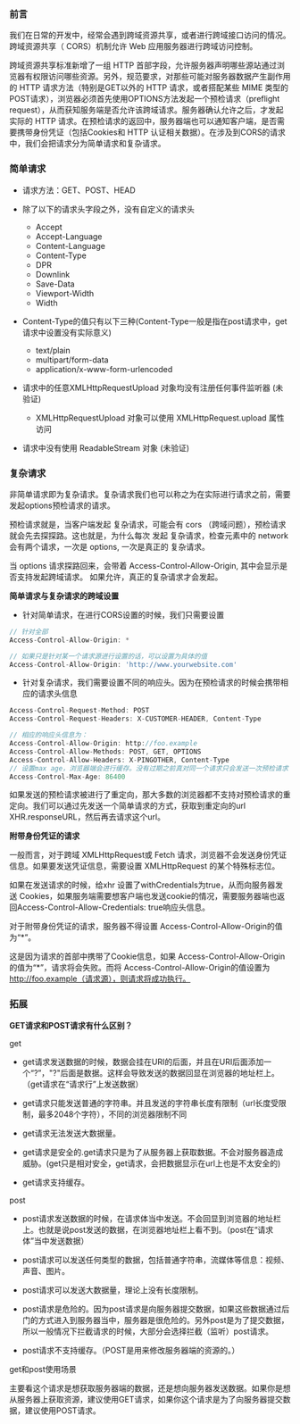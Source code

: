 ### 前言

我们在日常的开发中，经常会遇到跨域资源共享，或者进行跨域接口访问的情况。跨域资源共享（ CORS）机制允许 Web 应用服务器进行跨域访问控制。

跨域资源共享标准新增了一组 HTTP 首部字段，允许服务器声明哪些源站通过浏览器有权限访问哪些资源。另外，规范要求，对那些可能对服务器数据产生副作用的 HTTP 请求方法（特别是GET以外的 HTTP 请求，或者搭配某些 MIME 类型的POST请求），浏览器必须首先使用OPTIONS方法发起一个预检请求（preflight request），从而获知服务端是否允许该跨域请求。服务器确认允许之后，才发起实际的 HTTP 请求。在预检请求的返回中，服务器端也可以通知客户端，是否需要携带身份凭证（包括Cookies和 HTTP 认证相关数据）。在涉及到CORS的请求中，我们会把请求分为简单请求和复杂请求。

### 简单请求

* 请求方法：GET、POST、HEAD

* 除了以下的请求头字段之外，没有自定义的请求头

    * Accept
    * Accept-Language
    * Content-Language
    * Content-Type
    * DPR
    * Downlink
    * Save-Data
    * Viewport-Width
    * Width

* Content-Type的值只有以下三种(Content-Type一般是指在post请求中，get请求中设置没有实际意义)

    * text/plain
    * multipart/form-data
    * application/x-www-form-urlencoded

* 请求中的任意XMLHttpRequestUpload 对象均没有注册任何事件监听器 (未验证)

    * XMLHttpRequestUpload 对象可以使用 XMLHttpRequest.upload 属性访问

* 请求中没有使用 ReadableStream 对象 (未验证)

### 复杂请求

非简单请求即为复杂请求。复杂请求我们也可以称之为在实际进行请求之前，需要发起options预检请求的请求。

预检请求就是，当客户端发起 复杂请求，可能会有 cors （跨域问题），预检请求就会先去探探路。这也就是，为什么每次 发起 复杂请求，检查元素中的 network 会有两个请求，一次是 options, 一次是真正的 复杂请求。

当 options 请求探路回来，会带着 Access-Control-Allow-Origin, 其中会显示是否支持发起跨域请求。 如果允许，真正的复杂请求才会发起。

**简单请求与复杂请求的跨域设置**

* 针对简单请求，在进行CORS设置的时候，我们只需要设置
```js
// 针对全部
Access-Control-Allow-Origin: *

// 如果只是针对某一个请求源进行设置的话，可以设置为具体的值
Access-Control-Allow-Origin: 'http://www.yourwebsite.com'
```

* 针对复杂请求，我们需要设置不同的响应头。因为在预检请求的时候会携带相应的请求头信息
```js
Access-Control-Request-Method: POST
Access-Control-Request-Headers: X-CUSTOMER-HEADER, Content-Type
```
```js
// 相应的响应头信息为：
Access-Control-Allow-Origin: http://foo.example
Access-Control-Allow-Methods: POST, GET, OPTIONS
Access-Control-Allow-Headers: X-PINGOTHER, Content-Type
// 设置max age，浏览器端会进行缓存。没有过期之前真对同一个请求只会发送一次预检请求
Access-Control-Max-Age: 86400
```

如果发送的预检请求被进行了重定向，那大多数的浏览器都不支持对预检请求的重定向。我们可以通过先发送一个简单请求的方式，获取到重定向的url XHR.responseURL，然后再去请求这个url。

**附带身份凭证的请求**

一般而言，对于跨域 XMLHttpRequest或 Fetch 请求，浏览器不会发送身份凭证信息。如果要发送凭证信息，需要设置 XMLHttpRequest 的某个特殊标志位。

如果在发送请求的时候，给xhr 设置了withCredentials为true，从而向服务器发送 Cookies，如果服务端需要想客户端也发送cookie的情况，需要服务器端也返回Access-Control-Allow-Credentials: true响应头信息。

对于附带身份凭证的请求，服务器不得设置 Access-Control-Allow-Origin的值为“*”。

这是因为请求的首部中携带了Cookie信息，如果 Access-Control-Allow-Origin的值为“*”，请求将会失败。而将 Access-Control-Allow-Origin的值设置为 http://foo.example（请求源），则请求将成功执行。

### 拓展

**GET请求和POST请求有什么区别？**

get

* get请求发送数据的时候，数据会挂在URI的后面，并且在URI后面添加一个“?”，"?"后面是数据。这样会导致发送的数据回显在浏览器的地址栏上。（get请求在“请求行”上发送数据）

* get请求只能发送普通的字符串。并且发送的字符串长度有限制（url长度受限制，最多2048个字符），不同的浏览器限制不同

* get请求无法发送大数据量。

* get请求是安全的.get请求只是为了从服务器上获取数据。不会对服务器造成威胁。(get只是相对安全，get请求，会把数据显示在url上也是不太安全的)

* get请求支持缓存。

post

* post请求发送数据的时候，在请求体当中发送。不会回显到浏览器的地址栏上。也就是说post发送的数据，在浏览器地址栏上看不到。（post在“请求体”当中发送数据）

* post请求可以发送任何类型的数据，包括普通字符串，流媒体等信息：视频、声音、图片。

* post请求可以发送大数据量，理论上没有长度限制。

* post请求是危险的。因为post请求是向服务器提交数据，如果这些数据通过后门的方式进入到服务器当中，服务器是很危险的。另外post是为了提交数据，所以一般情况下拦截请求的时候，大部分会选择拦截（监听）post请求。

* post请求不支持缓存。（POST是用来修改服务器端的资源的。）

get和post使用场景

主要看这个请求是想获取服务器端的数据，还是想向服务器发送数据。如果你是想从服务器上获取资源，建议使用GET请求，如果你这个请求是为了向服务器提交数据，建议使用POST请求。

